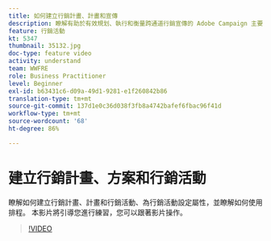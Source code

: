 ```yaml
---
title: 如何建立行銷計畫、計畫和宣傳
description: 瞭解有助於有效規划、執行和衡量跨通道行銷宣傳的 Adobe Campaign 主要概念。
feature: 行銷活動
kt: 5347
thumbnail: 35132.jpg
doc-type: feature video
activity: understand
team: WWFRE
role: Business Practitioner
level: Beginner
exl-id: b63431c6-d09a-49d1-9281-e1f260842b86
translation-type: tm+mt
source-git-commit: 137d1e0c36d038f3fb8a4742bafef6fbac96f41d
workflow-type: tm+mt
source-wordcount: '68'
ht-degree: 86%

---
```


# 建立行銷計畫、方案和行銷活動

瞭解如何建立行銷計畫、計畫和行銷活動、為行銷活動設定屬性，並瞭解如何使用排程。
本影片將引導您進行練習，您可以跟著影片操作。

>[!VIDEO](https://video.tv.adobe.com/v/35132?quality=12)
